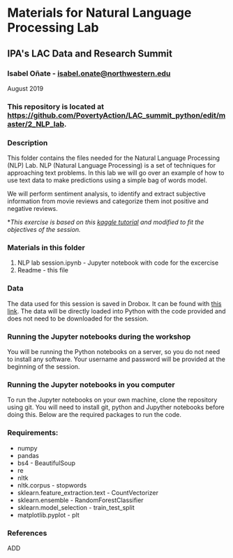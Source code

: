 # Materials for Natural Language Processing Lab
## IPA's LAC Data and Research Summit

### Isabel Oñate - isabel.onate@northwestern.edu
August 2019

### This repository is located at https://github.com/PovertyAction/LAC_summit_python/edit/master/2_NLP_lab.

### Description

This folder contains the files needed for the  Natural Language Processing (NLP) Lab. NLP (Natural Language Processing) is a set of techniques for approaching text problems. In this lab we will go over an example of how to use text data to make predictions using a simple bag of words model. 

We will perform sentiment analysis, to identify and extract subjective information from movie reviews and categorize them inot positive and negative reviews.

*_This exercise is based on this <a href="https://www.kaggle.com/c/word2vec-nlp-tutorial/overview">kaggle tutorial</a> and modified to fit the objectives of the session._

### Materials in this folder
1) NLP lab session.ipynb - Jupyter notebook with code for the excercise
2) Readme - this file

### Data
The data used for this session is saved in Drobox. It can be found with <a href="https://www.dropbox.com/s/qk7gc7ek68z5o7k/labeledData.tsv?dl=0">this link</a>. The data will be directly loaded into Python with the code provided and does not need to be downloaded for the session.

### Running the Jupyter notebooks during the workshop
You will be running the Python notebooks on a server, so you do not need to install any software. Your username
and password will be provided at the beginning of the session.

### Running the Jupyter notebooks in you computer
To run the Jupyter notebooks on your own machine, clone the repository using git. You will need to install
git, python and Jupyther notebooks before doing this. Below are the required packages to run the code.

### Requirements:
 * numpy
 * pandas
 * bs4 - BeautifulSoup 
 * re 
 * nltk
 * nltk.corpus - stopwords
 * sklearn.feature_extraction.text - CountVectorizer 
 * sklearn.ensemble - RandomForestClassifier 
 * sklearn.model_selection - train_test_split 
 * matplotlib.pyplot - plt
 
 ### References 
 ADD
 
